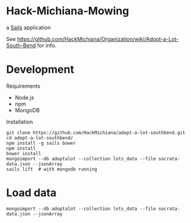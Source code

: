 # Hack-Michiana-Mowing

a [Sails](http://sailsjs.org) application

See https://github.com/HackMichiana/Organization/wiki/Adopt-a-Lot-South-Bend for info.

# Development

Requirements

* Node.js
* npm
* MongoDB

Installation

    git clone https://github.com/HackMichiana/adopt-a-lot-southbend.git
    cd adopt-a-lot-southbend/
    npm install -g sails bower
    npm install
    bower install
    mongoimport --db adoptalot --collection lots_data --file socrata-data.json --jsonArray
    sails lift  # with mongodb running

# Load data

    mongoimport --db adoptalot --collection lots_data --file socrata-data.json --jsonArray
